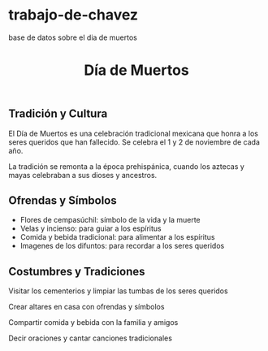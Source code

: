 # trabajo-de-chavez
base de datos sobre el dia de muertos
<!DOCTYPE html>
<html lang="es">
<head>
<meta charset="UTF-8">
<meta name="viewport" content="width=device-width, initial-scale=1.0">
<title>Día de Muertos</title>
<link rel="stylesheet" href="estilos.css">
</head>
<body>
<header>
<h1>Día de Muertos</h1>
</header>
<main>
<section>
<h2>Tradición y Cultura</h2>
<p>El Día de Muertos es una celebración tradicional mexicana que honra a los seres queridos que han fallecido. Se celebra el 1 y 2 de noviembre de cada año.</p>
<p>La tradición se remonta a la época prehispánica, cuando los aztecas y mayas celebraban a sus dioses y ancestros.</p>

</section>
<section>
<h2>Ofrendas y Símbolos</h2>
<ul>
<li>Flores de cempasúchil: símbolo de la vida y la muerte</li>
<li>Velas y incienso: para guiar a los espíritus</li>
<li>Comida y bebida tradicional: para alimentar a los espíritus</li>
<li>Imagenes de los difuntos: para recordar a los seres queridos</li>
</ul>
</section>
<section>
<h2>Costumbres y Tradiciones</h2>
<p>Visitar los cementerios y limpiar las tumbas de los seres queridos</p>
<p>Crear altares en casa con ofrendas y símbolos</p>
<p>Compartir comida y bebida con la familia y amigos</p>
<p>Decir oraciones y cantar canciones tradicionales</p>
</section>
</body>
</html>
